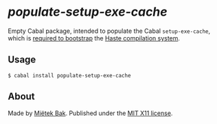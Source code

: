 _populate-setup-exe-cache_
==========================

Empty Cabal package, intended to populate the Cabal `setup-exe-cache`, which is [required to bootstrap](https://github.com/valderman/haste-compiler/issues/257) the [Haste compilation system](http://haste-lang.org/).


Usage
-----

```
$ cabal install populate-setup-exe-cache
```

About
-----

Made by [Miëtek Bak](https://mietek.io/).  Published under the [MIT X11 license](https://mietek.io/license/).
